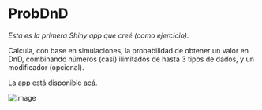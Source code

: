 # ProbDnD

*Esta es la primera Shiny app que creé (como ejercicio).* 

Calcula, con base en simulaciones, la probabilidad de obtener un valor en DnD, combinando números (casi) ilimitados de hasta 3 tipos de dados, y un modificador (opcional).

La app está disponible [acá](https://shiny.jdl-svr.lat/ProbDnD/).

![image](https://user-images.githubusercontent.com/45215832/128649885-2d7c1fad-83e1-43df-a119-e84632cbcfeb.png)
